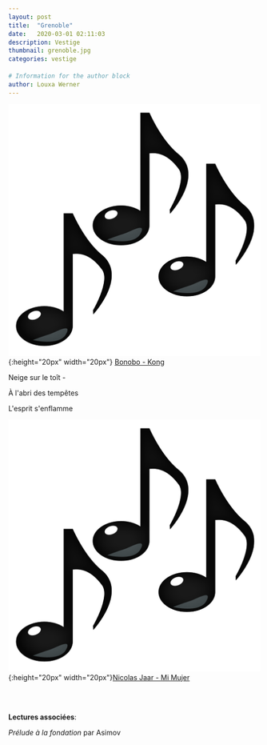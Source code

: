 ```yaml
---
layout: post
title:  "Grenoble"
date:   2020-03-01 02:11:03
description: Vestige
thumbnail: grenoble.jpg
categories: vestige

# Information for the author block
author: Louxa Werner
---
```





![](/assets/img/notes.png){:height="20px" width="20px"} [Bonobo - Kong][link1] 

Neige sur le toît -

À l'abri des tempêtes

L'esprit s'enflamme

![](/assets/img/notes.png){:height="20px" width="20px"}[Nicolas Jaar - Mi Mujer][link2] 

[link1]: https://www.youtube.com/watch?v=jmGbgMPb408
[link2]: https://www.youtube.com/watch?v=jQN-4JjTuqM

<br/>
<br/>

**Lectures associées**: 

_Prélude à la fondation_ par Asimov 


